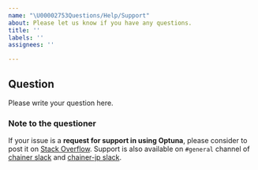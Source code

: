 ```yaml
---
name: "\U00002753Questions/Help/Support"
about: Please let us know if you have any questions.
title: ''
labels: ''
assignees: ''

---
```


## Question

Please write your question here.

### Note to the questioner

If your issue is a **request for support in using Optuna**, please consider to post it on [Stack Overflow].
Support is also available on `#general` channel of [chainer slack] and [chainer-jp slack].

[Stack Overflow]: https://stackoverflow.com/questions/tagged/optuna
[chainer slack]: https://bit.ly/join-chainer-slack
[chainer-jp slack]: https://bit.ly/join-chainer-jp-slack
